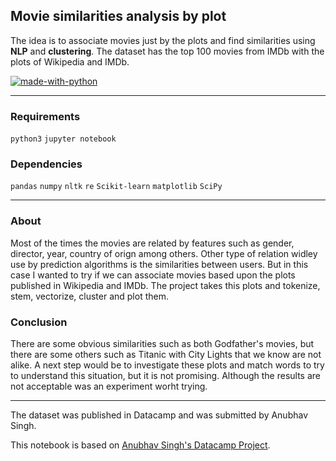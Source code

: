 ## Movie similarities analysis by plot

The idea is to associate movies just by the plots and find similarities using **NLP** and **clustering**. The dataset has the top 100 movies from IMDb with the plots of Wikipedia and IMDb. 

[![made-with-python](https://img.shields.io/badge/Made%20with-Python-1f425f.svg)](https://www.python.org/)

---

### Requirements

`python3` `jupyter notebook` 

### Dependencies

`pandas` `numpy` `nltk` `re` `Scikit-learn` `matplotlib` `SciPy`

---

### About

Most of the times the movies are related by features such as gender, director, year, country of orign among others. Other type of relation widley use by prediction algorithms is the similarities between users. But in this case I wanted to try if we can associate movies based upon the plots published in Wikipedia and IMDb. The project takes this plots and tokenize, stem, vectorize, cluster and plot them. 

### Conclusion

There are some obvious similarities such as both Godfather's movies, but there are some others such as Titanic with City Lights that we know are not alike. A next step would be to investigate these plots and match words to try to understand this situation, but it is not promising. Although the results are not acceptable was an experiment worht trying.

---

The dataset was published in Datacamp and was submitted by Anubhav Singh.

This notebook is based on [Anubhav Singh's Datacamp Project](https://www.datacamp.com/projects/648).
